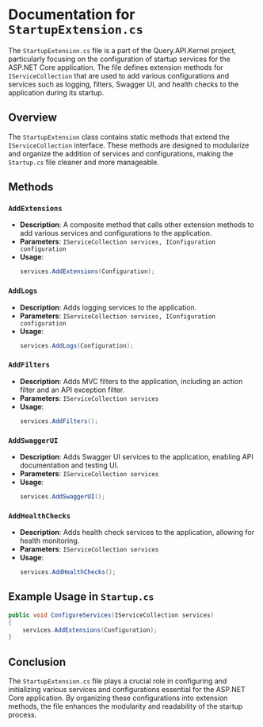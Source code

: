 # Documentation for `StartupExtension.cs`

The `StartupExtension.cs` file is a part of the Query.API.Kernel project, particularly focusing on the configuration of startup services for the ASP.NET Core application. The file defines extension methods for `IServiceCollection` that are used to add various configurations and services such as logging, filters, Swagger UI, and health checks to the application during its startup.

## Overview

The `StartupExtension` class contains static methods that extend the `IServiceCollection` interface. These methods are designed to modularize and organize the addition of services and configurations, making the `Startup.cs` file cleaner and more manageable.

## Methods

### `AddExtensions`

- **Description**: A composite method that calls other extension methods to add various services and configurations to the application.
- **Parameters**: `IServiceCollection services, IConfiguration configuration`
- **Usage**:
  ```csharp
  services.AddExtensions(Configuration);
  ```

### `AddLogs`

- **Description**: Adds logging services to the application.
- **Parameters**: `IServiceCollection services, IConfiguration configuration`
- **Usage**:
  ```csharp
  services.AddLogs(Configuration);
  ```

### `AddFilters`

- **Description**: Adds MVC filters to the application, including an action filter and an API exception filter.
- **Parameters**: `IServiceCollection services`
- **Usage**:
  ```csharp
  services.AddFilters();
  ```

### `AddSwaggerUI`

- **Description**: Adds Swagger UI services to the application, enabling API documentation and testing UI.
- **Parameters**: `IServiceCollection services`
- **Usage**:
  ```csharp
  services.AddSwaggerUI();
  ```

### `AddHealthChecks`

- **Description**: Adds health check services to the application, allowing for health monitoring.
- **Parameters**: `IServiceCollection services`
- **Usage**:
  ```csharp
  services.AddHealthChecks();
  ```

## Example Usage in `Startup.cs`

```csharp
public void ConfigureServices(IServiceCollection services)
{
    services.AddExtensions(Configuration);
}
```

## Conclusion

The `StartupExtension.cs` file plays a crucial role in configuring and initializing various services and configurations essential for the ASP.NET Core application. By organizing these configurations into extension methods, the file enhances the modularity and readability of the startup process.